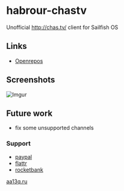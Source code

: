# habrour-chastv
Unofficial http://chas.tv/ client for Sailfish OS

## Links
+ [Openrepos](https://openrepos.net/content/aa13q/chastv)
## Screenshots
![Imgur](http://i.imgur.com/oX94nVA.png)
## Future work
+ fix some unsupported channels
### Support
+ [paypal](https://paypal.me/aa13q)
+ [flattr](https://flattr.com/profile/aa13q)
+ [rocketbank](https://rocketbank.ru/aa13q-alexey-andreyev)

[aa13q.ru](https://aa13q.ru/)
